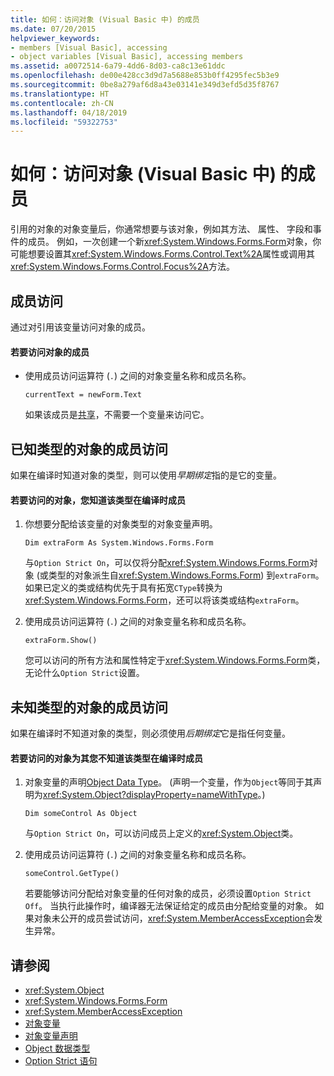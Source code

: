 ```yaml
---
title: 如何：访问对象 (Visual Basic 中) 的成员
ms.date: 07/20/2015
helpviewer_keywords:
- members [Visual Basic], accessing
- object variables [Visual Basic], accessing members
ms.assetid: a0072514-6a79-4dd6-8d03-ca8c13e61ddc
ms.openlocfilehash: de00e428cc3d9d7a5688e853b0ff4295fec5b3e9
ms.sourcegitcommit: 0be8a279af6d8a43e03141e349d3efd5d35f8767
ms.translationtype: HT
ms.contentlocale: zh-CN
ms.lasthandoff: 04/18/2019
ms.locfileid: "59322753"
---
```

# <a name="how-to-access-members-of-an-object-visual-basic"></a>如何：访问对象 (Visual Basic 中) 的成员
引用的对象的对象变量后，你通常想要与该对象，例如其方法、 属性、 字段和事件的成员。 例如，一次创建一个新<xref:System.Windows.Forms.Form>对象，你可能想要设置其<xref:System.Windows.Forms.Control.Text%2A>属性或调用其<xref:System.Windows.Forms.Control.Focus%2A>方法。  
  
## <a name="accessing-members"></a>成员访问  
 通过对引用该变量访问对象的成员。  
  
#### <a name="to-access-members-of-an-object"></a>若要访问对象的成员  
  
-   使用成员访问运算符 (`.`) 之间的对象变量名称和成员名称。  
  
    ```  
    currentText = newForm.Text  
    ```  
  
     如果该成员是[共享](../../../../visual-basic/language-reference/modifiers/shared.md)，不需要一个变量来访问它。  
  
## <a name="accessing-members-of-an-object-of-known-type"></a>已知类型的对象的成员访问  
 如果在编译时知道对象的类型，则可以使用*早期绑定*指的是它的变量。  
  
#### <a name="to-access-members-of-an-object-for-which-you-know-the-type-at-compile-time"></a>若要访问的对象，您知道该类型在编译时成员  
  
1. 你想要分配给该变量的对象类型的对象变量声明。  
  
    ```  
    Dim extraForm As System.Windows.Forms.Form  
    ```  
  
     与`Option Strict On`，可以仅将分配<xref:System.Windows.Forms.Form>对象 (或类型的对象派生自<xref:System.Windows.Forms.Form>) 到`extraForm`。 如果已定义的类或结构优先于具有拓宽`CType`转换为<xref:System.Windows.Forms.Form>，还可以将该类或结构`extraForm`。  
  
2. 使用成员访问运算符 (`.`) 之间的对象变量名称和成员名称。  
  
    ```  
    extraForm.Show()  
    ```  
  
     您可以访问的所有方法和属性特定于<xref:System.Windows.Forms.Form>类，无论什么`Option Strict`设置。  
  
## <a name="accessing-members-of-an-object-of-unknown-type"></a>未知类型的对象的成员访问  
 如果在编译时不知道对象的类型，则必须使用*后期绑定*它是指任何变量。  
  
#### <a name="to-access-members-of-an-object-for-which-you-do-not-know-the-type-at-compile-time"></a>若要访问的对象为其您不知道该类型在编译时成员  
  
1. 对象变量的声明[Object Data Type](../../../../visual-basic/language-reference/data-types/object-data-type.md)。 (声明一个变量，作为`Object`等同于其声明为<xref:System.Object?displayProperty=nameWithType>。)  
  
    ```  
    Dim someControl As Object  
    ```  
  
     与`Option Strict On`，可以访问成员上定义的<xref:System.Object>类。  
  
2. 使用成员访问运算符 (`.`) 之间的对象变量名称和成员名称。  
  
    ```  
    someControl.GetType()  
    ```  
  
     若要能够访问分配给对象变量的任何对象的成员，必须设置`Option Strict Off`。 当执行此操作时，编译器无法保证给定的成员由分配给变量的对象。 如果对象未公开的成员尝试访问，<xref:System.MemberAccessException>会发生异常。  
  
## <a name="see-also"></a>请参阅

- <xref:System.Object>
- <xref:System.Windows.Forms.Form>
- <xref:System.MemberAccessException>
- [对象变量](../../../../visual-basic/programming-guide/language-features/variables/object-variables.md)
- [对象变量声明](../../../../visual-basic/programming-guide/language-features/variables/object-variable-declaration.md)
- [Object 数据类型](../../../../visual-basic/language-reference/data-types/object-data-type.md)
- [Option Strict 语句](../../../../visual-basic/language-reference/statements/option-strict-statement.md)
